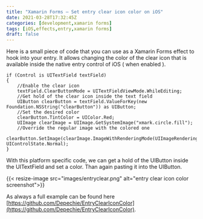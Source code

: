 ```yaml
---
title: "Xamarin Forms – Set entry clear icon color on iOS"
date: 2021-03-28T17:32:45Z
categories: [development,xamarin forms]
tags: [iOS,effects,entry,xamarin forms]
draft: false
---
```


Here is a small piece of code that you can use as a Xamarin Forms effect to hook into your entry.
It allows changing the color of the clear icon that is available inside the native entry control of iOS ( when enabled ).

``` 
if (Control is UITextField textField)
{
    //Enable the clear icon
    textField.ClearButtonMode = UITextFieldViewMode.WhileEditing;
    //Get hold of the clear icon inside the text field
    UIButton clearButton = textField.ValueForKey(new Foundation.NSString("clearButton")) as UIButton;
    //Set the desired color
    clearButton.TintColor = UIColor.Red;
    UIImage clearImage = UIImage.GetSystemImage("xmark.circle.fill");
    //Override the regular image with the colored one
    clearButton.SetImage(clearImage.ImageWithRenderingMode(UIImageRenderingMode.AlwaysTemplate), UIControlState.Normal);
}
```

With this platform specific code, we can get a hold of the UIButton inside the UITextField and set a color. Than again pasting it into the UIButton.

{{< resize-image src="images/entryclear.png" alt="entry clear icon color screenshot">}}

As always a full example can be found here [https://github.com/Depechie/EntryClearIconColor](https://github.com/Depechie/EntryClearIconColor).